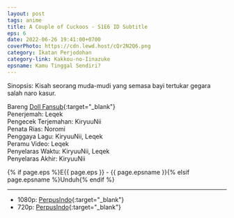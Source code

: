 ```yaml
---
layout: post
tags: anime
title: A Couple of Cuckoos - S1E6 ID Subtitle
eps: 6
date: 2022-06-26 19:41:00+0700
coverPhoto: https://cdn.lewd.host/cQr2N2Q6.png
category: Ikatan Perjodohan
category-link: Kakkou-no-Iinazuke
epsname: Kamu Tinggal Sendiri?
---
```


Sinopsis: Kisah seorang muda-mudi yang semasa bayi tertukar gegara salah naro kasur.

Bareng [Doll Fansub](https://www.perpusindo.info/user/Leqek){:target="_blank"}<br>
Penerjemah: Leqek<br>
Pengecek Terjemahan: KiryuuNii<br>
Penata Rias: Noromi<br>
Penggaya Lagu: KiryuuNii, Leqek<br>
Peramu Video: Leqek<br>
Penyelaras Waktu: KiryuuNii, Leqek<br>
Penyelaras Akhir: KiryuuNii<br>

{% if page.eps %}E{{ page.eps }} - {{ page.epsname }}{% elsif page.epsname %}Unduh{% endif %}

---
- 1080p: [PerpusIndo](https://www.perpusindo.info/berkas/Kgfyd8NS){:target="_blank"}<br>
- 720p: [PerpusIndo](https://www.perpusindo.info/berkas/AMqEPZNj){:target="_blank"}
